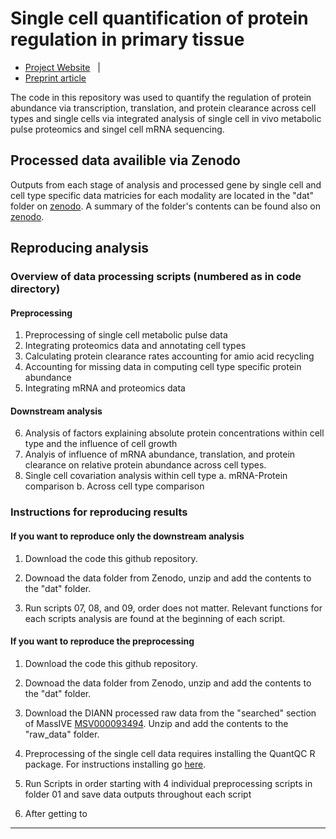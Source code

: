 # Single cell quantification of protein regulation in primary tissue


* [Project Website](https://decode.slavovlab.net) &nbsp; | &nbsp;
* [Preprint article](https://doi.org/10.1101/2024.08.26.609665)

The code in this repository was used to quantify the regulation of protein abundance via transcription, translation, and protein clearance across cell types and single cells via integrated analysis of single cell in vivo metabolic pulse proteomics and singel cell mRNA sequencing. 


## Processed data availible via Zenodo

Outputs from each stage of analysis and processed gene by single cell and cell type specific data matricies for each modality are located in the "dat" folder on [zenodo](google.com). A summary of the folder's contents can be found also on [zenodo](google.com).

## Reproducing analysis

### Overview of data processing scripts (numbered as in code directory)

#### Preprocessing
1. Preprocessing of single cell metabolic pulse data
2. Integrating proteomics data and annotating cell types
3. Calculating protein clearance rates accounting for amio acid recycling
4. Accounting for missing data in computing cell type specific protein abundance
5. Integrating mRNA and proteomics data

#### Downstream analysis

6. Analysis of factors explaining absolute protein concentrations within cell type and the influence of cell growth
7. Analyis of influence of mRNA abundance, translation, and protein clearance on relative protein abundance across cell types.
8. Single cell covariation analysis within cell type
    a. mRNA-Protein comparison
    b. Across cell type comparison


### Instructions for reproducing results

#### If you want to reproduce only the downstream analysis 

1. Download the code this github repository.

2. Downoad the data folder from Zenodo, unzip and add the contents to the "dat" folder.

3. Run scripts 07, 08, and 09, order does not matter. Relevant functions for each scripts analysis are found at the beginning of each script.



#### If you want to reproduce the preprocessing

1. Download the code this github repository.

2. Downoad the data folder from Zenodo, unzip and add the contents to the "dat" folder.

3. Download the DIANN processed raw data from the "searched" section of MassIVE [MSV000093494](https://massive.ucsd.edu/ProteoSAFe/dataset.jsp?task=ac44b779d8a04ca285a263616796c3b8). Unzip and add the contents to the "raw_data" folder.


4. Preprocessing of the single cell data requires installing the QuantQC R package. For instructions installing go [here](google.com). 


5. Run Scripts in order starting with 4 individual preprocessing scripts in folder 01 and save data outputs throughout each script

6. After getting to 




-------------

